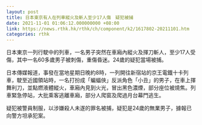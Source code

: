 ```yaml
---
layout: post
title: 日本東京有人在列車縱火及斬人至少17人傷　疑犯被捕
date: 2021-11-01 01:06:12.000000000 +08:00
link: https://news.rthk.hk/rthk/ch/component/k2/1617802-20211101.htm
categories: rthk
---
```


日本東京一列行駛中的列車，一名男子突然在車廂內縱火及揮刀斬人，至少17人受傷，其中一名60多歲男子被刺傷，重傷昏迷。24歲的疑犯當場被捕。

日本傳媒報道，事發在當地星期日晚約8時，一列開往新宿站的京王電鐵十卡列車，駛至近國領站時，一名打扮成「蝙蝠俠」反派角色「小丑」的男子，在車上揮舞利刀，並點燃液體縱火，車廂內見到火光，冒出黑色濃煙，部分座位被燒焦。列車緊急停站，大批乘客逃離車廂，部分人爬窗及爬過月台幕門逃生。

疑犯被警員制服，以涉嫌殺人未遂的罪名被捕，疑犯是24歲的無業男子，據報已向警方坦承犯案。
